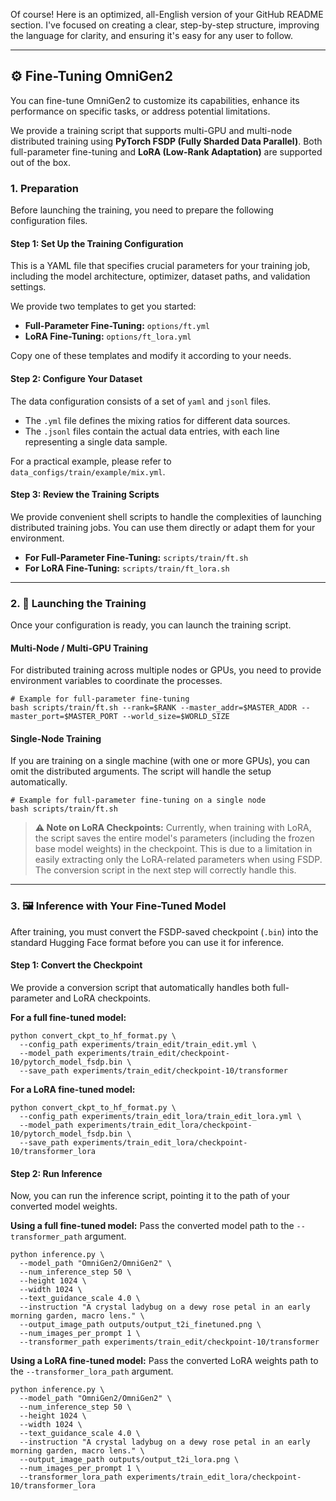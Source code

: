 Of course! Here is an optimized, all-English version of your GitHub README section. I've focused on creating a clear, step-by-step structure, improving the language for clarity, and ensuring it's easy for any user to follow.

---

## ⚙️ Fine-Tuning OmniGen2

You can fine-tune OmniGen2 to customize its capabilities, enhance its performance on specific tasks, or address potential limitations.

We provide a training script that supports multi-GPU and multi-node distributed training using **PyTorch FSDP (Fully Sharded Data Parallel)**. Both full-parameter fine-tuning and **LoRA (Low-Rank Adaptation)** are supported out of the box.

### 1. Preparation

Before launching the training, you need to prepare the following configuration files.

#### Step 1: Set Up the Training Configuration

This is a YAML file that specifies crucial parameters for your training job, including the model architecture, optimizer, dataset paths, and validation settings.

We provide two templates to get you started:
*   **Full-Parameter Fine-Tuning:** `options/ft.yml`
*   **LoRA Fine-Tuning:** `options/ft_lora.yml`

Copy one of these templates and modify it according to your needs.

#### Step 2: Configure Your Dataset

The data configuration consists of a set of `yaml` and `jsonl` files.
*   The `.yml` file defines the mixing ratios for different data sources.
*   The `.jsonl` files contain the actual data entries, with each line representing a single data sample.

For a practical example, please refer to `data_configs/train/example/mix.yml`.

#### Step 3: Review the Training Scripts

We provide convenient shell scripts to handle the complexities of launching distributed training jobs. You can use them directly or adapt them for your environment.

*   **For Full-Parameter Fine-Tuning:** `scripts/train/ft.sh`
*   **For LoRA Fine-Tuning:** `scripts/train/ft_lora.sh`

---

### 2. 🚀 Launching the Training

Once your configuration is ready, you can launch the training script.

#### Multi-Node / Multi-GPU Training

For distributed training across multiple nodes or GPUs, you need to provide environment variables to coordinate the processes.

```shell
# Example for full-parameter fine-tuning
bash scripts/train/ft.sh --rank=$RANK --master_addr=$MASTER_ADDR --master_port=$MASTER_PORT --world_size=$WORLD_SIZE
```

#### Single-Node Training

If you are training on a single machine (with one or more GPUs), you can omit the distributed arguments. The script will handle the setup automatically.

```shell
# Example for full-parameter fine-tuning on a single node
bash scripts/train/ft.sh
```

> **⚠️ Note on LoRA Checkpoints:**
> Currently, when training with LoRA, the script saves the entire model's parameters (including the frozen base model weights) in the checkpoint. This is due to a limitation in easily extracting only the LoRA-related parameters when using FSDP. The conversion script in the next step will correctly handle this.

---

### 3. 🖼️ Inference with Your Fine-Tuned Model

After training, you must convert the FSDP-saved checkpoint (`.bin`) into the standard Hugging Face format before you can use it for inference.

#### Step 1: Convert the Checkpoint

We provide a conversion script that automatically handles both full-parameter and LoRA checkpoints.

**For a full fine-tuned model:**
```shell
python convert_ckpt_to_hf_format.py \
  --config_path experiments/train_edit/train_edit.yml \
  --model_path experiments/train_edit/checkpoint-10/pytorch_model_fsdp.bin \
  --save_path experiments/train_edit/checkpoint-10/transformer
```

**For a LoRA fine-tuned model:**
```shell
python convert_ckpt_to_hf_format.py \
  --config_path experiments/train_edit_lora/train_edit_lora.yml \
  --model_path experiments/train_edit_lora/checkpoint-10/pytorch_model_fsdp.bin \
  --save_path experiments/train_edit_lora/checkpoint-10/transformer_lora
```

#### Step 2: Run Inference

Now, you can run the inference script, pointing it to the path of your converted model weights.

**Using a full fine-tuned model:**
Pass the converted model path to the `--transformer_path` argument.

```shell
python inference.py \
  --model_path "OmniGen2/OmniGen2" \
  --num_inference_step 50 \
  --height 1024 \
  --width 1024 \
  --text_guidance_scale 4.0 \
  --instruction "A crystal ladybug on a dewy rose petal in an early morning garden, macro lens." \
  --output_image_path outputs/output_t2i_finetuned.png \
  --num_images_per_prompt 1 \
  --transformer_path experiments/train_edit/checkpoint-10/transformer
```

**Using a LoRA fine-tuned model:**
Pass the converted LoRA weights path to the `--transformer_lora_path` argument.

```shell
python inference.py \
  --model_path "OmniGen2/OmniGen2" \
  --num_inference_step 50 \
  --height 1024 \
  --width 1024 \
  --text_guidance_scale 4.0 \
  --instruction "A crystal ladybug on a dewy rose petal in an early morning garden, macro lens." \
  --output_image_path outputs/output_t2i_lora.png \
  --num_images_per_prompt 1 \
  --transformer_lora_path experiments/train_edit_lora/checkpoint-10/transformer_lora
```